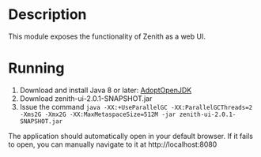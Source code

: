 # Description
This module exposes the functionality of Zenith as a web UI.

# Running
1. Download and install Java 8 or later: [AdoptOpenJDK](https://adoptopenjdk.net/)
2. Download zenith-ui-2.0.1-SNAPSHOT.jar
3. Issue the command `java -XX:+UseParallelGC -XX:ParallelGCThreads=2 -Xms2G -Xmx2G -XX:MaxMetaspaceSize=512M -jar zenith-ui-2.0.1-SNAPSHOT.jar`

The application should automatically open in your default browser.  If it fails to open, you can manually navigate to it at http://localhost:8080
